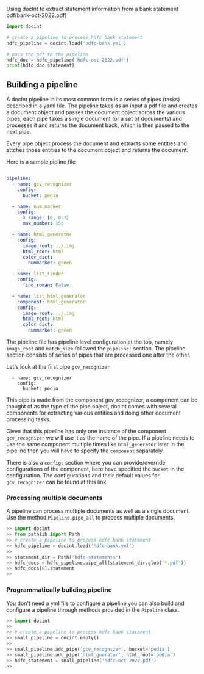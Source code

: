 Using docInt to extract statement information from a bank statement pdf(bank-oct-2022.pdf)

```py linenums="1"
import docint

# create a pipeline to process hdfc bank statement
hdfc_pipeline = docint.load('hdfc-bank.yml')

# pass the pdf to the pipeline
hdfc_doc = hdfc_pipeline('hdfc-oct-2022.pdf')
print(hdfc_doc.statement)

```

## Building a pipeline

A docInt pipeline in its most common form is a series of pipes (tasks)
described in a yaml file. The pipeline takes as an input a pdf file
and creates a document object and passes the document object across
the various pipes, each pipe takes a single document (or a set of
documents) and processes it and returns the document back, which is
then passed to the next pipe.

Every pipe object process the document and extracts some entities and
attches those entities to the document object and returns the
document.

Here is a sample pipline file

``` yaml

pipeline:
  - name: gcv_recognizer
    config:
      bucket: pedia

  - name: num_marker
    config:
      x_range: [0, 0.3]
      max_number: 150

  - name: html_generator
    config:
      image_root: ../.img
      html_root: html
      color_dict:
        nummarker: green

  - name: list_finder
    config:
      find_roman: False

  - name: list_html_generator
    component: html_generator
    config:
      image_root: ../.img
      html_root: html
      color_dict:
        nummarker: green


```

The pipeline file has pipeline level configuration at the top, namely
`image_root` and `batch_size` followed the `pipeline:` section. The
pipeline section consists of series of pipes that are processed one
after the other.

Let's look at the first pipe `gcv_recognizer`

```
  - name: gcv_recognizer
    config:
      bucket: pedia
```

This pipe is made from the component gcv_recognizer, a component can be thought of
as the type of the pipe object, docInt comes with several components for extracting
various entities and doing other document processing tasks.

Given that this pipeline has only one instance of the component `gcv_recognizer` we
will use it as the name of the pipe. If a pipeline needs to use the same component
multiple times like `html_generator` later in the pipeline then you will have to
specify the `component` separately.

There is also a `config:` section where you can provide/override configurations of
the component, here have specified the `bucket` in the configuration. The
configurations and their default values for `gcv_recognizer` can be found at this link

### Processing multiple documents

A pipeline can process multiple documents as well as a single document. Use the method `Pipeline.pipe_all` to process multiple documents.

```py
>> import docint
>> from pathlib import Path
>> # create a pipeline to process hdfc bank statement
>> hdfc_pipeline = docint.load('hdfc-bank.yml')
>>
>> statement_dir = Path('hdfc-statements')
>> hdfc_docs = hdfc_pipeline.pipe_all(statement_dir.glob('*.pdf'))
>> hdfc_docs[0].statement
>>
```

### Programmatically building pipeline

You don't need a yml file to configure a pipeline you can also build and configure a
pipeline through methods provided in the `Pipeline` class.


```py
>> import docint
>>
>> # create a pipeline to process hdfc bank statement
>> small_pipeline = docint.empty()
>>
>> small_pipeline.add_pipe('gcv_recognizer', bucket='pedia')
>> small_pipeline.add_pipe('html_gnerator', html_root='pedia')
>> hdfc_statement = small_pipeline('hdfc-oct-2022.pdf')
>>
```
